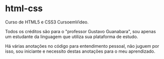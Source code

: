 # html-css
<p align="left">Curso de HTML5 e CSS3 CursoemVideo.</p>
<p align="left">Todos os créditos são para o "professor Gustavo Guanabara", sou apenas um estudante da linguagem que utiliza sua plataforma de estudo.</p> 
<p align="left">Há várias anotações no código para entendimento pessoal, não juguem por isso, sou iniciante e necessito destas anotações para o meu aprendizado.</p> 
